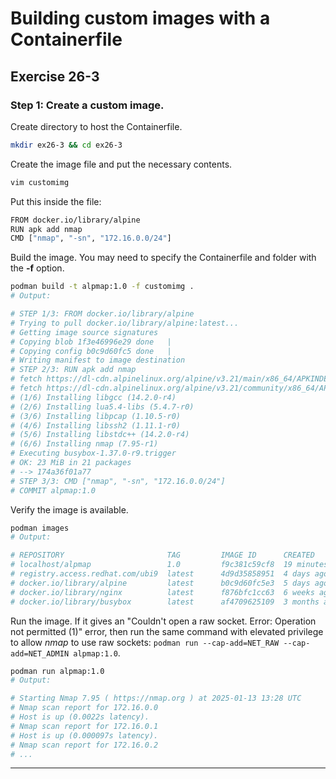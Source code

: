 # Building custom images with a Containerfile
## Exercise 26-3


### Step 1: Create a custom image.

Create directory to host the Containerfile.

```bash
mkdir ex26-3 && cd ex26-3
```

Create the image file and put the necessary contents.

```bash
vim customimg
```

Put this inside the file:

```bash
FROM docker.io/library/alpine
RUN apk add nmap
CMD ["nmap", "-sn", "172.16.0.0/24"]
```

Build the image. You may need to specify the Containerfile and folder with the **-f** option.

```bash
podman build -t alpmap:1.0 -f customimg .
# Output:

# STEP 1/3: FROM docker.io/library/alpine
# Trying to pull docker.io/library/alpine:latest...
# Getting image source signatures
# Copying blob 1f3e46996e29 done   | 
# Copying config b0c9d60fc5 done   | 
# Writing manifest to image destination
# STEP 2/3: RUN apk add nmap
# fetch https://dl-cdn.alpinelinux.org/alpine/v3.21/main/x86_64/APKINDEX.tar.gz
# fetch https://dl-cdn.alpinelinux.org/alpine/v3.21/community/x86_64/APKINDEX.tar.gz
# (1/6) Installing libgcc (14.2.0-r4)
# (2/6) Installing lua5.4-libs (5.4.7-r0)
# (3/6) Installing libpcap (1.10.5-r0)
# (4/6) Installing libssh2 (1.11.1-r0)
# (5/6) Installing libstdc++ (14.2.0-r4)
# (6/6) Installing nmap (7.95-r1)
# Executing busybox-1.37.0-r9.trigger
# OK: 23 MiB in 21 packages
# --> 174a36f01a77
# STEP 3/3: CMD ["nmap", "-sn", "172.16.0.0/24"]
# COMMIT alpmap:1.0
```

Verify the image is available.

```bash
podman images
# Output:

# REPOSITORY                       TAG         IMAGE ID      CREATED         SIZE
# localhost/alpmap                 1.0         f9c381c59cf8  19 minutes ago  27.6 MB
# registry.access.redhat.com/ubi9  latest      4d9d35858951  4 days ago      234 MB
# docker.io/library/alpine         latest      b0c9d60fc5e3  5 days ago      8.13 MB
# docker.io/library/nginx          latest      f876bfc1cc63  6 weeks ago     196 MB
# docker.io/library/busybox        latest      af4709625109  3 months ago    4.52 MB
```

Run the image. If it gives an "Couldn't open a raw socket. Error: Operation not permitted (1)" error, then run the same command with elevated privilege to allow *nmap* to use raw sockets: `podman run --cap-add=NET_RAW --cap-add=NET_ADMIN alpmap:1.0`.

```bash
podman run alpmap:1.0
# Output:

# Starting Nmap 7.95 ( https://nmap.org ) at 2025-01-13 13:28 UTC
# Nmap scan report for 172.16.0.0
# Host is up (0.0022s latency).
# Nmap scan report for 172.16.0.1
# Host is up (0.000097s latency).
# Nmap scan report for 172.16.0.2
# ...
```


---